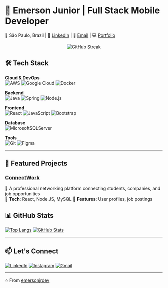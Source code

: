 # 🚀 Emerson Junior | Full Stack Mobile Developer 

📍 São Paulo, Brazil | 🔗 [LinkedIn](https://www.linkedin.com/in/emerson-morales-junior-6469b8231/) |  📧 [Email](mailto:contato.juniormorales@gmail.com) | 💻 [Portfolio](https://yourportfolio.com)  

<div align="center">
  <img src="https://github-readme-streak-stats.herokuapp.com?user=emersonjrdev&theme=react&hide_border=true&date_format=j%20M%5B%20Y%5D" alt="GitHub Streak" />
</div>

## 🛠️ Tech Stack

**Cloud & DevOps**  
![AWS](https://img.shields.io/badge/AWS-%23FF9900.svg?style=for-the-badge&logo=amazon-aws&logoColor=white)
![Google Cloud](https://img.shields.io/badge/Google%20Cloud-%234285F4.svg?style=for-the-badge&logo=google-cloud&logoColor=white)
![Docker](https://img.shields.io/badge/docker-%230db7ed.svg?style=for-the-badge&logo=docker&logoColor=white)

**Backend**  
![Java](https://img.shields.io/badge/java-%23ED8B00.svg?style=for-the-badge&logo=openjdk&logoColor=white)
![Spring](https://img.shields.io/badge/spring-%236DB33F.svg?style=for-the-badge&logo=spring&logoColor=white)
![Node.js](https://img.shields.io/badge/node.js-6DA55F?style=for-the-badge&logo=node.js&logoColor=white)

**Frontend**  
![React](https://img.shields.io/badge/react-%2320232a.svg?style=for-the-badge&logo=react&logoColor=%2361DAFB)
![JavaScript](https://img.shields.io/badge/javascript-%23323330.svg?style=for-the-badge&logo=javascript&logoColor=%23F7DF1E)
![Bootstrap](https://img.shields.io/badge/bootstrap-%238511FA.svg?style=for-the-badge&logo=bootstrap&logoColor=white)

**Database**  
![MicrosoftSQLServer](https://img.shields.io/badge/Microsoft%20SQL%20Server-CC2927?style=for-the-badge&logo=microsoft%20sql%20server&logoColor=white)

**Tools**  
![Git](https://img.shields.io/badge/git-%23F05033.svg?style=for-the-badge&logo=git&logoColor=white)
![Figma](https://img.shields.io/badge/figma-%23F24E1E.svg?style=for-the-badge&logo=figma&logoColor=white)

---

## 🌟 Featured Projects

### [ConnectWork](https://github.com/emersonjrdev/connectwork)
🚀 A professional networking platform connecting students, companies, and job opportunities  
🔹 **Tech**: React, Node.JS, MySQL
🔹 **Features**: User profiles, job postings  

## 📊 GitHub Stats

[![Top Langs](https://github-readme-stats.vercel.app/api/top-langs/?username=emersonjrdev&layout=compact&theme=radical)](https://github.com/emersonjrdev)
[![GitHub Stats](https://github-readme-stats.vercel.app/api?username=emersonjrdev&show_icons=true&theme=radical)](https://github.com/emersonjrdev)

---

## 📫 Let's Connect

[![LinkedIn](https://img.shields.io/badge/linkedin-%230077B5.svg?style=for-the-badge&logo=linkedin&logoColor=white)](https://www.linkedin.com/in/emerson-morales-junior-6469b8231/)
[![Instagram](https://img.shields.io/badge/Instagram-%23E4405F.svg?style=for-the-badge&logo=Instagram&logoColor=white)](https://instagram.com/emersxn_jr)
[![Gmail](https://img.shields.io/badge/Gmail-D14836?style=for-the-badge&logo=gmail&logoColor=white)](mailto:contato.juniormorales@gmail.com)

---

⭐ From [emersonjrdev](https://github.com/emersonjrdev)
